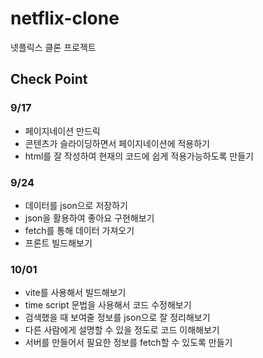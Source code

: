# netflix-clone
넷플릭스 클론 프로젝트

## Check Point

### 9/17
- 페이지네이션 만드릭
- 콘텐츠가 슬라이딩하면서 페이지네이션에 적용하기
- html를 잘 작성하여 현재의 코드에 쉽게 적용가능하도록 만들기

### 9/24
- 데이터를 json으로 저장하기
- json을 활용하여 좋아요 구현해보기
- fetch를 통해 데이터 가져오기
- 프론트 빌드해보기

### 10/01
- vite를 사용해서 빌드해보기
- time script 문법을 사용해서 코드 수정해보기
- 검색했을 때 보여줄 정보를 json으로 잘 정리해보기
- 다른 사람에게 설명할 수 있을 정도로 코드 이해해보기
- 서버를 만들어서 필요한 정보를 fetch할 수 있도록 만들기
